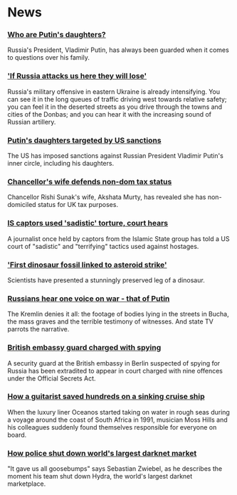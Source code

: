 # News
### [Who are Putin's daughters?](https://www.bbc.com/news/world-europe-61011141)
Russia's President, Vladimir Putin, has always been guarded when it comes to questions over his family.
### ['If Russia attacks us here they will lose'](https://www.bbc.com/news/world-europe-61018959)
Russia's military offensive in eastern Ukraine is already intensifying. You can see it in the long queues of traffic driving west towards relative safety; you can feel it in the deserted streets as you drive through the towns and cities of the Donbas; and you can hear it with the increasing sound of Russian artillery.
### [Putin's daughters targeted by US sanctions](https://www.bbc.com/news/world-us-canada-61005388)
The US has imposed sanctions against Russian President Vladimir Putin's inner circle, including his daughters.
### [Chancellor's wife defends non-dom tax status](https://www.bbc.com/news/uk-politics-61017993)
Chancellor Rishi Sunak's wife, Akshata Murty, has revealed she has non-domiciled status for UK tax purposes.
### [IS captors used 'sadistic' torture, court hears](https://www.bbc.com/news/world-us-canada-61016908)
A journalist once held by captors from the Islamic State group has told a US court of "sadistic" and "terrifying" tactics used against hostages.
### ['First dinosaur fossil linked to asteroid strike'](https://www.bbc.com/news/science-environment-61013740)
Scientists have presented a stunningly preserved leg of a dinosaur.
### [Russians hear one voice on war - that of Putin](https://www.bbc.com/news/world-europe-61008293)
The Kremlin denies it all: the footage of bodies lying in the streets in Bucha, the mass graves and the terrible testimony of witnesses. And state TV parrots the narrative. 
### [British embassy guard charged with spying](https://www.bbc.com/news/uk-61015772)
A security guard at the British embassy in Berlin suspected of spying for Russia has been extradited to appear in court charged with nine offences under the Official Secrets Act. 
### [How a guitarist saved hundreds on a sinking cruise ship](https://www.bbc.com/news/world-africa-60841291)
When the luxury liner Oceanos started taking on water in rough seas during a voyage around the coast of South Africa in 1991, musician Moss Hills and his colleagues suddenly found themselves responsible for everyone on board.  
### [How police shut down world's largest darknet market](https://www.bbc.com/news/technology-61002904)
"It gave us all goosebumps" says Sebastian Zwiebel, as he describes the moment his team shut down Hydra, the world's largest darknet marketplace.
